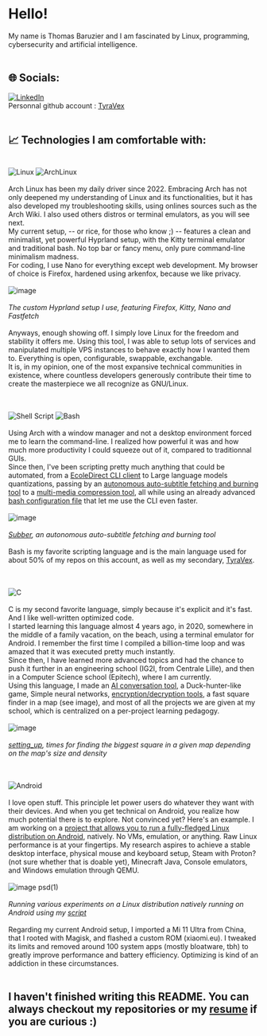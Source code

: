 # Hello!
My name is Thomas Baruzier and I am fascinated by Linux, programming, cybersecurity and artificial intelligence.</br></br>

## 🌐 Socials:
[![LinkedIn](https://img.shields.io/badge/LinkedIn-0077B5?style=for-the-badge&logo=linkedin&logoColor=white)](https://linkedin.com/in/thomas-baruzier)</br>
Personnal github account : [TyraVex](https://github.com/tyravex)</br></br>


## 📈 Technologies I am comfortable with:

</br>![Linux](https://img.shields.io/badge/Linux-FCC624?style=for-the-badge&logo=linux&logoColor=black) ![ArchLinux](https://img.shields.io/badge/arch%20linux-%231793D1.svg?&style=for-the-badge&logo=arch%20linux&logoColor=white)</br></br>
Arch Linux has been my daily driver since 2022. Embracing Arch has not only deepened my understanding of Linux and its functionalities, but it has also developed my troubleshooting skills, using onlines sources such as the Arch Wiki. I also used others distros or terminal emulators, as you will see next.</br>
My current setup, -- or rice, for those who know ;) -- features a clean and minimalist, yet powerful Hyprland setup, with the Kitty terminal emulator and traditional bash. No top bar or fancy menu, only pure command-line minimalism madness.</br>
For coding, I use Nano for everything except web development. My browser of choice is Firefox, hardened using arkenfox, because we like privacy.</br></br>
![image](https://github.com/ThomasBaruzier/ThomasBaruzier/assets/119688458/4e811e7c-daad-4b5e-b3ce-5086f2ec0642)</br></br>*The custom Hyprland setup I use, featuring Firefox, Kitty, Nano and Fastfetch*</br></br>
Anyways, enough showing off. I simply love Linux for the freedom and stability it offers me. Using this tool, I was able to setup lots of services and manipulated multiple VPS instances to behave exactly how I wanted them to. Everything is open, configurable, swappable, exchangable.</br>
It is, in my opinion, one of the most expansive technical communities in existence, where countless developers generously contribute their time to create the masterpiece we all recognize as GNU/Linux.</br></br></br>


![Shell Script](https://img.shields.io/badge/shell_script-%23121011.svg?style=for-the-badge&logo=gnu-bash&logoColor=white) ![Bash](https://img.shields.io/badge/gnu%20bash-%234EAA25.svg?&style=for-the-badge&logo=gnu%20bash&logoColor=white)</br></br>
Using Arch with a window manager and not a desktop environment forced me to learn the command-line. I realized how powerful it was and how much more productivity I could squeeze out of it, compared to traditionnal GUIs.</br>
Since then, I've been scripting pretty much anything that could be automated, from a [EcoleDirect CLI client](https://github.com/TyraVex/ecole-directe-cli-client) to Large language models quantizations, passing by an [autonomous auto-subtitle fetching and burning tool](https://github.com/ThomasBaruzier/subber) to a [multi-media compression tool](https://github.com/ThomasBaruzier/pressor), all while using an already advanced [bash configuration file](https://github.com/ThomasBaruzier/bashrc/blob/main/.bashrc) that let me use the CLI even faster.</br></br>
![image](https://github.com/ThomasBaruzier/ThomasBaruzier/assets/119688458/44bbdcf9-1ca2-4486-aa26-5fe7b58fbf46)</br></br>
*[Subber](https://github.com/ThomasBaruzier/subber), an autonomous auto-subtitle fetching and burning tool*</br></br>
Bash is my favorite scripting language and is the main language used for about 50% of my repos on this account, as well as my secondary, [TyraVex](https://github.com/tyravex).</br></br></br>


![C](https://img.shields.io/badge/c-%2300599C.svg?style=for-the-badge&logo=c&logoColor=white)</br></br>
C is my second favorite language, simply because it's explicit and it's fast. And I like well-written optimized code.</br>
I started learning this language almost 4 years ago, in 2020, somewhere in the middle of a family vacation, on the beach, using a terminal emulator for Android. I remember the first time I compiled a billion-time loop and was amazed that it was executed pretty much instantly.</br>
Since then, I have learned more advanced topics and had the chance to push it further in an engineering school (IG2I, from Centrale Lille), and then in a Computer Science school (Epitech), where I am currently.</br>
Using this language, I made an [AI conversation tool](https://github.com/ThomasBaruzier/llama.cpp-helper), a Duck-hunter-like game, Simple neural networks, [encryption/decryption tools](https://github.com/ThomasBaruzier/encryption), a fast square finder in a map (see image), and most of all the projects we are given at my school, which is centralized on a per-project learning pedagogy.</br></br>
![image](https://github.com/ThomasBaruzier/ThomasBaruzier/assets/119688458/265e3c74-be18-433e-a66a-bb34a7b57d61)</br></br>
*[setting_up](https://github.com/ThomasBaruzier/setting_up), times for finding the biggest square in a given map depending on the map's size and density*</br></br></br>


![Android](https://img.shields.io/badge/android-%2320232a.svg?style=for-the-badge&logo=android&logoColor=%a4c639)</br></br>
I love open stuff. This principle let power users do whatever they want with their devices. And when you get technical on Android, you realize how much potential there is to explore.
Not convinced yet? Here's an example. I am working on a [project that allows you to run a fully-fledged Linux distribution on Android](https://github.com/ThomasBaruzier/android-chroot), natively. No VMs, emulation, or anything. Raw Linux performance is at your fingertips. My research aspires to achieve a stable desktop interface, physical mouse and keyboard setup, Steam with Proton? (not sure whether that is doable yet), Minecraft Java, Console emulators, and Windows emulation through QEMU.</br></br>
![image psd(1)](https://github.com/ThomasBaruzier/ThomasBaruzier/assets/119688458/3bb58d56-4e02-497d-9a8f-c3b58cb54615)</br></br>*Running various experiments on a Linux distribution natively running on Android using my [script](https://github.com/ThomasBaruzier/android-chroot)*</br></br>
Regarding my current Android setup, I imported a Mi 11 Ultra from China, that I rooted with Magisk, and flashed a custom ROM (xiaomi.eu). I tweaked its limits and removed around 100 system apps (mostly bloatware, tbh) to greatly improve performance and battery efficiency. Optimizing is kind of an addiction in these circumstances.</br></br>

## I haven't finished writing this README. You can always checkout my repositories or my [resume](https://3z.ee/cv) if you are curious :)

<!---
## I haven't finished this README, the following sections are not representative of my actual skills. To check that out, I invite you to read my [resume](https://3z.ee/cv).

## 🫡 Technlologies I am an amateur with:
![Oracle](https://img.shields.io/badge/Oracle-F80000?style=for-the-badge&logo=oracle&logoColor=white) ![AWS](https://img.shields.io/badge/AWS-%23FF9900.svg?style=for-the-badge&logo=amazon-aws&logoColor=white) ![Alibaba-Cloud](https://img.shields.io/badge/alibaba%20cloud-%23FF6A00.svg?&style=for-the-badge&logo=alibaba%20cloud&logoColor=white) ![GCP](https://img.shields.io/badge/google%20cloud-%234285F4.svg?&style=for-the-badge&logo=google%20cloud&logoColor=white") ![Microsoft-Azure](https://img.shields.io/badge/microsoft%20azure-%230089D6.svg?&style=for-the-badge&logo=microsoft%20azure&logoColor=white) ![GIT](https://img.shields.io/badge/git-%23F05032.svg?&style=for-the-badge&logo=git&logoColor=white) ![Nginx](https://img.shields.io/badge/nginx-%23009639.svg?style=for-the-badge&logo=nginx&logoColor=white) ![Docker](https://img.shields.io/badge/docker-%230db7ed.svg?style=for-the-badge&logo=docker&logoColor=white) ![Python](https://img.shields.io/badge/python-3670A0?style=for-the-badge&logo=python&logoColor=ffdd54) ![Adobe Photoshop](https://img.shields.io/badge/adobephotoshop-%2331A8FF.svg?style=for-the-badge&logo=adobephotoshop&logoColor=white) ![Adobe Premiere Pro](https://img.shields.io/badge/Adobe%20Premiere%20Pro-9999FF.svg?style=for-the-badge&logo=Adobe%20Premiere%20Pro&logoColor=white) ![Arduino](https://img.shields.io/badge/-Arduino-00979D?style=for-the-badge&logo=Arduino&logoColor=white) ![Raspberry Pi](https://img.shields.io/badge/-RaspberryPi-C51A4A?style=for-the-badge&logo=Raspberry-Pi) ![Windows](https://img.shields.io/badge/Windows-0078D6?style=for-the-badge&logo=windows&logoColor=white) ![Ubuntu](https://img.shields.io/badge/ubuntu-%23E95420.svg?&style=for-the-badge&logo=ubuntu&logoColor=white) ![Debian](https://img.shields.io/badge/debian-%23A81D33.svg?&style=for-the-badge&logo=debian&logoColor=white) ![Kali](https://img.shields.io/badge/kali%20linux-%23557C94.svg?&style=for-the-badge&logo=kali%20linux&logoColor=white) ![ZorinOS](https://img.shields.io/badge/zorin-%230CC1F3.svg?&style=for-the-badge&logo=zorin&logoColor=white) ![Alpine](https://img.shields.io/badge/alpine%20linux-%230D597F.svg?&style=for-the-badge&logo=alpine%20linux&logoColor=white) ![MIUI-Modding](https://img.shields.io/badge/xiaomi-%23FA6709.svg?&style=for-the-badge&logo=xiaomi&logoColor=white) ![GNU](https://img.shields.io/badge/gnu-%23A42E2B.svg?&style=for-the-badge&logo=gnu&logoColor=white) ![QEMU](https://img.shields.io/badge/qemu-%23FF6600.svg?&style=for-the-badge&logo=qemu&logoColor=white) ![X](https://img.shields.io/badge/x.org-%23F28834.svg?&style=for-the-badge&logo=x.org&logoColor=white) ![Tor](https://img.shields.io/badge/tor%20browser-%237D4698.svg?&style=for-the-badge&logo=tor%20browser&logoColor=white) ![Firefox](https://img.shields.io/badge/firefox%20browser-%23FF7139.svg?&style=for-the-badge&logo=firefox%20browser&logoColor=white) ![OpenVPN](https://img.shields.io/badge/openvpn-%23EA7E20.svg?&style=for-the-badge&logo=openvpn&logoColor=white) ![Minecraft-Development](https://img.shields.io/badge/minecraft-%2362B47A.svg?&style=for-the-badge&logo=minecraft&logoColor=white) ![StackOverflow](https://img.shields.io/badge/stack%20overflow-%23FE7A16.svg?&style=for-the-badge&logo=stack%20overflow&logoColor=white) ![Nvidia](https://img.shields.io/badge/nvidia-%2376B900.svg?&style=for-the-badge&logo=nvidia&logoColor=white) ![CSFML](https://img.shields.io/badge/sfml-%238CC445.svg?&style=for-the-badge&logo=sfml&logoColor=black) ![Magisk](https://img.shields.io/badge/magisk-%2300AF9C.svg?&style=for-the-badge&logo=magisk&logoColor=white) ![LineageOS](https://img.shields.io/badge/lineageos-%23167C80.svg?&style=for-the-badge&logo=lineageos&logoColor=white) ![Jellyfin](https://img.shields.io/badge/jellyfin-%2300A4DC.svg?&style=for-the-badge&logo=jellyfin&logoColor=white) ![Curl](https://img.shields.io/badge/curl-%23073551.svg?&style=for-the-badge&logo=curl&logoColor=white) ![VS-Code](https://img.shields.io/badge/visual%20studio%20code-%23007ACC.svg?&style=for-the-badge&logo=visual%20studio%20code&logoColor=white) ![F-Droid](https://img.shields.io/badge/f--droid-%231976D2.svg?&style=for-the-badge&logo=f-droid&logoColor=white) ![Stack-Exchange](https://img.shields.io/badge/stack%20exchange-%231E5397.svg?&style=for-the-badge&logo=stack%20exchange&logoColor=white) ![Nano](https://img.shields.io/badge/nano-%234A90E2.svg?&style=for-the-badge&logo=nano&logoColor=white) ![Scratch](https://img.shields.io/badge/scratch-%234D97FF.svg?&style=for-the-badge&logo=scratch&logoColor=white) ![Fedora](https://img.shields.io/badge/fedora-%23294172.svg?&style=for-the-badge&logo=fedora&logoColor=white) ![Proton](https://img.shields.io/badge/protonmail-%238B89CC.svg?&style=for-the-badge&logo=protonmail&logoColor=white) ![TailsOS](https://img.shields.io/badge/tails-%2356347C.svg?&style=for-the-badge&logo=tails&logoColor=white) ![WII](https://img.shields.io/badge/wii-%238B8B8B.svg?&style=for-the-badge&logo=wii&logoColor=white)

## 🤏 Technlologies I am a beginner with:
![HTML5](https://img.shields.io/badge/html5-%23E34F26.svg?style=for-the-badge&logo=html5&logoColor=white) ![CSS3](https://img.shields.io/badge/css3-%231572B6.svg?style=for-the-badge&logo=css3&logoColor=white) ![JavaScript](https://img.shields.io/badge/javascript-%23323330.svg?style=for-the-badge&logo=javascript&logoColor=%23F7DF1E) ![C#](https://img.shields.io/badge/c%20sharp-%23239120.svg?&style=for-the-badge&logo=c%20sharp&logoColor=white) ![Anaconda](https://img.shields.io/badge/Anaconda-%2344A833.svg?style=for-the-badge&logo=anaconda&logoColor=white) ![Flask](https://img.shields.io/badge/flask-%23000.svg?style=for-the-badge&logo=flask&logoColor=white) ![NPM](https://img.shields.io/badge/NPM-%23000000.svg?style=for-the-badge&logo=npm&logoColor=white) ![NodeJS](https://img.shields.io/badge/node.js-6DA55F?style=for-the-badge&logo=node.js&logoColor=white) ![Threejs](https://img.shields.io/badge/threejs-black?style=for-the-badge&logo=three.js&logoColor=white) ![Vue.js](https://img.shields.io/badge/vuejs-%2335495e.svg?style=for-the-badge&logo=vuedotjs&logoColor=%234FC08D) ![Apache](https://img.shields.io/badge/apache-%23D42029.svg?style=for-the-badge&logo=apache&logoColor=white) ![MariaDB](https://img.shields.io/badge/MariaDB-003545?style=for-the-badge&logo=mariadb&logoColor=white) ![MySQL](https://img.shields.io/badge/mysql-%2300f.svg?style=for-the-badge&logo=mysql&logoColor=white) ![Postgres](https://img.shields.io/badge/postgres-%23316192.svg?style=for-the-badge&logo=postgresql&logoColor=white) ![SQLite](https://img.shields.io/badge/sqlite-%2307405e.svg?style=for-the-badge&logo=sqlite&logoColor=white) ![Blender](https://img.shields.io/badge/blender-%23F5792A.svg?style=for-the-badge&logo=blender&logoColor=white) ![Canva](https://img.shields.io/badge/Canva-%2300C4CC.svg?style=for-the-badge&logo=Canva&logoColor=white) ![Gimp Gnu Image Manipulation Program](https://img.shields.io/badge/Gimp-657D8B?style=for-the-badge&logo=gimp&logoColor=FFFFFF) ![Inkscape](https://img.shields.io/badge/Inkscape-e0e0e0?style=for-the-badge&logo=inkscape&logoColor=080A13) ![PyTorch](https://img.shields.io/badge/PyTorch-%23EE4C2C.svg?style=for-the-badge&logo=PyTorch&logoColor=white) ![TensorFlow](https://img.shields.io/badge/TensorFlow-%23FF6F00.svg?style=for-the-badge&logo=TensorFlow&logoColor=white) ![Gradle](https://img.shields.io/badge/Gradle-02303A.svg?style=for-the-badge&logo=Gradle&logoColor=white) ![FileZilla](https://img.shields.io/badge/filezilla-%23BF0000.svg?&style=for-the-badge&logo=filezilla&logoColor=white) ![SSL](https://img.shields.io/badge/openssl-%23721412.svg?&style=for-the-badge&logo=openssl&logoColor=white) ![Bitcoin](https://img.shields.io/badge/bitcoin-%23F7931A.svg?&style=for-the-badge&logo=bitcoin&logoColor=black) ![Monero](https://img.shields.io/badge/monero-%23FF6600.svg?&style=for-the-badge&logo=monero&logoColor=white) ![Cloudflare](https://img.shields.io/badge/cloudflare-%23F38020.svg?&style=for-the-badge&logo=cloudflare&logoColor=white) ![Ebay-Scraping](https://img.shields.io/badge/ebay-%23E53238.svg?&style=for-the-badge&logo=ebay&logoColor=white) ![Dogecoin](https://img.shields.io/badge/dogecoin-%23C2A633.svg?&style=for-the-badge&logo=dogecoin&logoColor=black) ![Youtube-Scraping](https://img.shields.io/badge/youtube-%23FF0000.svg?&style=for-the-badge&logo=youtube&logoColor=white) ![Instagram-Scraping](https://img.shields.io/badge/instagram-%23E4405F.svg?&style=for-the-badge&logo=instagram&logoColor=white) ![XDA](https://img.shields.io/badge/xda%20developers-%23EA7100.svg?&style=for-the-badge&logo=xda%20developers&logoColor=white) ![Gitlab](https://img.shields.io/badge/gitlab-%23FCA121.svg?&style=for-the-badge&logo=gitlab&logoColor=black) ![IMDB](https://img.shields.io/badge/imdb-%23E6B91E.svg?&style=for-the-badge&logo=imdb&logoColor=black) ![Vim](https://img.shields.io/badge/vim-%23019733.svg?&style=for-the-badge&logo=vim&logoColor=white) ![DigitalOcean](https://img.shields.io/badge/digitalocean-%230080FF.svg?&style=for-the-badge&logo=digitalocean&logoColor=white) ![Neovim](https://img.shields.io/badge/neovim-%2357A143.svg?&style=for-the-badge&logo=neovim&logoColor=white) ![Tmux](https://img.shields.io/badge/tmux-%231BB91F.svg?&style=for-the-badge&logo=tmux&logoColor=white) ![Spotify](https://img.shields.io/badge/spotify-%231ED760.svg?&style=for-the-badge&logo=spotify&logoColor=white) ![OVH](https://img.shields.io/badge/ovh-%23123F6D.svg?&style=for-the-badge&logo=ovh&logoColor=white) ![Notepad](https://img.shields.io/badge/notepad%2B%2B-%2390E59A.svg?&style=for-the-badge&logo=notepad%2B%2B&logoColor=black) ![GO](https://img.shields.io/badge/go-%2300ADD8.svg?&style=for-the-badge&logo=go&logoColor=white) ![SU](https://img.shields.io/badge/super%20user-%2338A1CE.svg?&style=for-the-badge&logo=super%20user&logoColor=white) ![CMake](https://img.shields.io/badge/cmake-%23064F8C.svg?&style=for-the-badge&logo=cmake&logoColor=white) ![Pypi](https://img.shields.io/badge/pypi-%233775A9.svg?&style=for-the-badge&logo=pypi&logoColor=white) ![Chocolatey](https://img.shields.io/badge/chocolatey-%2380B5E3.svg?&style=for-the-badge&logo=chocolatey&logoColor=black) ![Deepin](https://img.shields.io/badge/deepin-%23007CFF.svg?&style=for-the-badge&logo=deepin&logoColor=white) ![XFCE](https://img.shields.io/badge/xfce-%232284F2.svg?&style=for-the-badge&logo=xfce&logoColor=white) ![Gnome](https://img.shields.io/badge/gnome-%234A86CF.svg?&style=for-the-badge&logo=gnome&logoColor=white) ![Prezi](https://img.shields.io/badge/prezi-%233181FF.svg?&style=for-the-badge&logo=prezi&logoColor=white) ![PowerShell](https://img.shields.io/badge/powershell-%235391FE.svg?&style=for-the-badge&logo=powershell&logoColor=white) ![Discord](https://img.shields.io/badge/discord-%237289DA.svg?&style=for-the-badge&logo=discord&logoColor=white) ![OpenCV](https://img.shields.io/badge/opencv-%235C3EE8.svg?&style=for-the-badge&logo=opencv&logoColor=white) ![OpenAI](https://img.shields.io/badge/openai-%23412991.svg?&style=for-the-badge&logo=openai&logoColor=white) ![JPEG](https://img.shields.io/badge/jpeg-%238A8A8A.svg?&style=for-the-badge&logo=jpeg&logoColor=white) ![Windows-Terminal](https://img.shields.io/badge/windows%20terminal-%234D4D4D.svg?&style=for-the-badge&logo=windows%20terminal&logoColor=white) ![AutoHotKey](https://img.shields.io/badge/autohotkey-%23334455.svg?&style=for-the-badge&logo=autohotkey&logoColor=white) ![ETH](https://img.shields.io/badge/ethereum-%233C3C3D.svg?&style=for-the-badge&logo=ethereum&logoColor=white) ![TryHackMe](https://img.shields.io/badge/tryhackme-%23212C42.svg?&style=for-the-badge&logo=tryhackme&logoColor=white) ![OBS](https://img.shields.io/badge/obs%20studio-%23302E31.svg?&style=for-the-badge&logo=obs%20studio&logoColor=white) ![LLVM](https://img.shields.io/badge/llvm-%23262D3A.svg?&style=for-the-badge&logo=llvm&logoColor=white) ![NGROK](https://img.shields.io/badge/ngrok-%231F1E37.svg?&style=for-the-badge&logo=ngrok&logoColor=white) ![Github](https://img.shields.io/badge/github-%23181717.svg?&style=for-the-badge&logo=github&logoColor=white) ![Tidal](https://img.shields.io/badge/tidal-%23000000.svg?&style=for-the-badge&logo=tidal&logoColor=white) ![SocketIO](https://img.shields.io/badge/socket.io-%23010101.svg?&style=for-the-badge&logo=socket.io&logoColor=white) ![JetBrains](https://img.shields.io/badge/jetbrains-%23000000.svg?&style=for-the-badge&logo=jetbrains&logoColor=white)
-->
